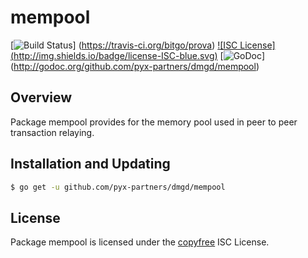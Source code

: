 mempool
=======

[![Build Status](http://img.shields.io/travis/bitgo/prova.svg)]
(https://travis-ci.org/bitgo/prova) [![ISC License]
(http://img.shields.io/badge/license-ISC-blue.svg)](http://copyfree.org)
[![GoDoc](https://img.shields.io/badge/godoc-reference-blue.svg)]
(http://godoc.org/github.com/pyx-partners/dmgd/mempool)

## Overview

Package mempool provides for the memory pool used in peer to peer transaction
relaying.

## Installation and Updating

```bash
$ go get -u github.com/pyx-partners/dmgd/mempool
```

## License

Package mempool is licensed under the [copyfree](http://copyfree.org) ISC
License.
